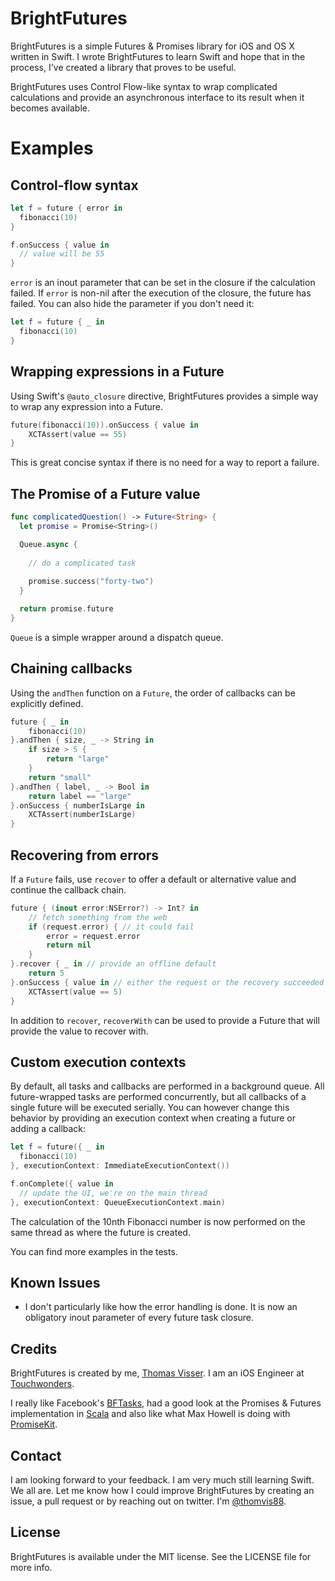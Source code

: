 BrightFutures
=============

BrightFutures is a simple Futures &amp; Promises library for iOS and OS X written in Swift. I wrote BrightFutures to learn Swift and hope that in the process, I've created a library that proves to be useful.

BrightFutures uses Control Flow-like syntax to wrap complicated calculations and provide an asynchronous interface to its result when it becomes available.

# Examples

## Control-flow syntax

```swift
let f = future { error in
  fibonacci(10)
}

f.onSuccess { value in
  // value will be 55
}
```

`error` is an inout parameter that can be set in the closure if the calculation failed. If `error` is non-nil after the execution of the closure, the future has failed. You can also hide the parameter if you don't need it:

```swift
let f = future { _ in
  fibonacci(10)
}
```

## Wrapping expressions in a Future
Using Swift's `@auto_closure` directive, BrightFutures provides a  simple way to wrap any expression into a Future.

```swift
future(fibonacci(10)).onSuccess { value in
    XCTAssert(value == 55)
}
```

This is great concise syntax if there is no need for a way to report a failure.

## The Promise of a Future value
```swift
func complicatedQuestion() -> Future<String> {
  let promise = Promise<String>()

  Queue.async {
  
    // do a complicated task
    
    promise.success("forty-two")
  }

  return promise.future
}
```

`Queue` is a simple wrapper around a dispatch queue.

## Chaining callbacks

Using the `andThen` function on a `Future`, the order of callbacks can be explicitly defined.

```swift
future { _ in
    fibonacci(10)
}.andThen { size, _ -> String in
    if size > 5 {
        return "large"
    }
    return "small"
}.andThen { label, _ -> Bool in
    return label == "large"
}.onSuccess { numberIsLarge in
    XCTAssert(numberIsLarge)
}
```

## Recovering from errors
If a `Future` fails, use `recover` to offer a default or alternative value and continue the callback chain.

```swift
future { (inout error:NSError?) -> Int? in
    // fetch something from the web
    if (request.error) { // it could fail
        error = request.error
        return nil    
    }
}.recover { _ in // provide an offline default
    return 5
}.onSuccess { value in // either the request or the recovery succeeded
    XCTAssert(value == 5)
}
```

In addition to `recover`, `recoverWith` can be used to provide a Future that will provide the value to recover with.

## Custom execution contexts
By default, all tasks and callbacks are performed in a background queue. All future-wrapped tasks are performed concurrently, but all callbacks of a single future will be executed serially. You can however change this behavior by providing an execution context when creating a future or adding a callback:

```swift
let f = future({ _ in
  fibonacci(10)
}, executionContext: ImmediateExecutionContext())

f.onComplete({ value in
  // update the UI, we're on the main thread
}, executionContext: QueueExecutionContext.main)
```

The calculation of the 10nth Fibonacci number is now performed on the same thread as where the future is created.

You can find more examples in the tests.

## Known Issues
- I don't particularly like how the error handling is done. It is now an obligatory inout parameter of every future task closure.

## Credits

BrightFutures is created by me, [Thomas Visser](https://github.com/Thomvis). I am an iOS Engineer at [Touchwonders](http://www.touchwonders.com/).

I really like Facebook's [BFTasks](https://github.com/BoltsFramework/Bolts-iOS), had a good look at the Promises & Futures implementation in [Scala](http://docs.scala-lang.org/overviews/core/futures.html) and also like what Max Howell is doing with [PromiseKit](https://github.com/mxcl/PromiseKit).

## Contact

I am looking forward to your feedback. I am very much still learning Swift. We all are. Let me know how I could improve BrightFutures by creating an issue, a pull request or by reaching out on twitter. I'm [@thomvis88](https://twitter.com/thomvis88).

## License

BrightFutures is available under the MIT license. See the LICENSE file for more info.
